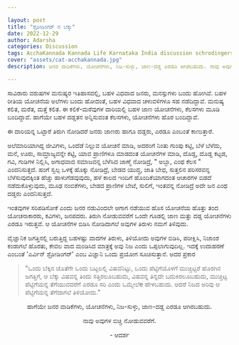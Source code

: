 ```yaml
---

layout: post
title: "ಶ್ರೋಡಿಂಗರ್ ನ ಬೆಕ್ಕು"
date: 2022-12-29
author: Adarsha
categories: Discussion
tags: AcchaKannada Kannada Life Karnataka India discussion schrodingerscat, science, theory
cover: "assets/cat-acchakannada.jpg"
description: ಜನರ ವಾಡಿಕೆಗಳು, ಯೋಚನೆಗಳು, ನಿಜ-ಸುಳ್ಳು, ಜಾಣ-ದಡ್ಡ ಎರಡೂ ಆಗಿರಬಹುದು. ನಾವು ಅವುಗಳ ಬಿಚ್ಚಿ ನೋಡುವವರೆಗೆ.

---
```


ಸಾವಿರಾರು ವರುಷಗಳ ಮನುಷ್ಯರ ಇತಿಹಾಸದಲ್ಲಿ, ಬಹಳ ವಿಧವಾದ ಜನರು, ಮನಸ್ಸುಗಳು ಬಂದು ಹೋಗಿವೆ. ಬಹಳ ರೀತಿಯ ಯೋಚನೆಯ ಅಲೆಗಳು ಬಂದು ಹೋದಂತೆ, ಬಹಳ ವಿಧವಾದ ಚಳುವಳಿಗಳೂ ಸಹ ನಡೆದಿದ್ದಾವೆ.
ಮನುಷ್ಯ ಕಲಿತ, ಮರೆತ, ಮತ್ತೆ ಕಲಿತ. ಈ ಕಲಿಕೆ-ಮರೆವುಗಳ ದಾರಿಯಲ್ಲಿ ಬಹಳ ಜಾಣ ಯೋಚನೆಗಳು, ಕೆಲಸಗಳು ಮೂಡಿ ಬಂದಿದ್ದಾವೆ. ಹಾಗೆಯೇ ಬಹಳ ದಡ್ಡತನ ಅನ್ನಿಸುವಂತ ಕೆಲಸಗಳು, ಯೋಚನೆಗಳು ಹೊರ ಬಂದಿದ್ದಾವೆ.

ಈ ದಾರಿಯನ್ನ ಒಟ್ಟಾರೆ ತಿರುಗಿ ನೋಡಿದರೆ ಜನರು ಜಾಣರು ಹಾಗೂ ದಡ್ಡರು, ಎರಡೂ ಎಂಬಂತೆ ಕಾಣುತ್ತಾರೆ.

ಅಲೆಮಾರಿಯಾಗಿದ್ದ ಜೀವಿಗಳು, ಒಂದೆಡೆ ನಿಲ್ಲುವ ಯೋಚನೆ ಮಾಡಿ, ಅದರಂಗೆ ನಿಂತು ಗುಂಪು ಕಟ್ಟಿ, ಬೆಳೆ ಬೆಳೆದು, ಮನೆ, ಊರು, ಸಾಮ್ರಾಜ್ಯವನ್ನೇ ಕಟ್ಟಿ, ಯಾವ ಪ್ರಾಣಿಗಳೂ ಮಾಡದಂತ ಯೋಚನೆಗಳ ಮಾಡಿ, ದೊಡ್ಡ, ದೊಡ್ಡ ಕಟ್ಟಡ, ಗವಿ, ಗುಡಿಗಳ ನಿಲ್ಲಿಸಿ, ಅಗಾಧವಾದ ಸಮಾಜವನ್ನ ಬೆಳೆಸಿದ ಜಾಣ್ಮೆ ನೋಡಿದ್ರೆ, " ಅಬ್ಬಾ, ಎಂಥ ಕೆಲಸ " ಎಂದನಿಸುತ್ತದೆ. ಹಂಗೆ ಸ್ವಲ್ಪ ಒಳಕ್ಕೆ ಹೊಕ್ಕು ನೋಡಿದ್ರೆ, ಬೇಡದ ಯುದ್ಧ, ಜಾತಿ ಬೇಧ, ಸುತ್ತಲಿನ ಪರಿಸರವನ್ನ ಬೆಳೆಸುವುದಕ್ಕಿಂತ ಹೆಚ್ಚು ಹಾಳುಗೆಡವುವುದು, ಹಳೆ ಕಾಲದ ಇಂದಿಗೆ ಹೊಂದಿಕೆಯಾಗದಂತ ಆಚಾರಗಳ ಬಿಡದೆ ನಡೆದುಕೊಳ್ಳುವುದು, ಮೂಢ ನಂಬಿಕೆಗಳು, ಬೇಡದ ಪ್ರಾಣಿಗಳ ಬೇಟೆ, ಸುಲಿಗೆ, ಇಂತವನ್ನ ನೋಡಿದ್ರೆ ಅದೇ ಜನ ಎಂಥ ದಡ್ಡರು ಎಂದನಿಸುತ್ತದೆ.

ಇಂತವುಗಳ ಸರಿಪಡಿಸೋಕೆ ಎಂದು ಜನರ ನಡುವಿಂದಲೇ ಆಗಾಗ ನಡೆಯುವ ಹೊಸ ಯೋಚನೆಯ ಹೊತ್ತು ತಂದ ಯೋಚನಾಕಾರರು, ಕವಿಗಳು, ಜನಪದರು. ತಿರುಗಿ ನೋಡುವವರೆಗೆ ಒಂದೇ ಗೂಡಲ್ಲಿ ಜಾಣ ಮತ್ತು ದಡ್ಡ ಯೋಚನೆಗಳು ಎರಡೂ ಇರುತ್ತವೆ. ಆ ಯೋಚನೆಗಳ ಬಿಡಿಸಿ ನೋಡಿದಾಗಲೆ ಅವುಗಳ ತಿರುಳು ನಮಗೆ ತಿಳಿವುದು.


 ವೈಜ್ಞಾನಿಕ ಜಗತ್ತಿನಲ್ಲಿ ಬರುತ್ತಿದ್ದ ಬಹಳಷ್ಟು ವಾದಗಳ ತಿರುಳು, ತಿಳಿಯೋದು ಅವುಗಳ ಬಿಡಿಸಿ, ಪರೀಕ್ಷಿಸಿ, ನಿಜಾಂಶ ಕಂಡಾಗಲೆ ಹೊರತು, ಕೇವಲ ವಾದ ಮಂಡಿಸಿದ ಮಾತ್ರಕ್ಕೆ ಅವು ನಿಜ ಎಂದು ಒಪ್ಪಲಾಗುವುದಿಲ್ಲ. ಇದಕ್ಕೆ ಉದಾಹರಣೆ ಎಂಬಂತೆ 'ಎರ್ವಿನ್ ಶ್ರೋಡಿಂಗರ್' ಎಂಬ ವಿಜ್ಞಾನಿ ಒಂದು ಪ್ರಯೋಗ ಸೂಚಿಸುತ್ತಾನೆ. ಅದರ ಪ್ರಕಾರ

>"ಒಂದು ಬೆಕ್ಕಿನ ಜೊತೆಗೇ ಒಂದು ಬಟ್ಟಲಲ್ಲಿ ವಿಷವನಿಟ್ಟು, ಒಂದು ಪೆಟ್ಟಿಗೆಯೊಳಗೆ ಮುಚ್ಚಿಟ್ಟರೆ ಹೊರಗಿನ ಜಗತ್ತಿಗೆ, ಆ ಬೆಕ್ಕು ವಿಷವನ್ನ ತಿಂದು ಸತ್ತಿರಲೂಬಹುದು, ವಿಷವನ್ನ ತಿನ್ನದೇ ಬದುಕಿರಲೂಬಹುದು, ಮುಚ್ಚಿಟ್ಟ ಪೆಟ್ಟಿಗೆಯನ್ನ ತೆಗೆಯುವವರೆಗೆ ಎರಡೂ ಸರಿ ಎಂದು ಒಮ್ಮೇಲೆe ಹೇಳಬಹುದು. ಆದರೆ ನಿಜದ ಅರಿವು ಆ ಪೆಟ್ಟಿಗೆಯನ್ನ ತೆಗೆದಾಗಲೆ ತಿಳಿಯೋದು."

<p align="center"> ಹಾಗೆಯೇ ಜನರ ವಾಡಿಕೆಗಳು, ಯೋಚನೆಗಳು, ನಿಜ-ಸುಳ್ಳು, ಜಾಣ-ದಡ್ಡ ಎರಡೂ ಆಗಿರಬಹುದು. </p>
<p align="center"> ನಾವು ಅವುಗಳ ಬಿಚ್ಚಿ ನೋಡುವವರೆಗೆ. </p>


<p align="center"> - ಆದರ್ಶ </p>
